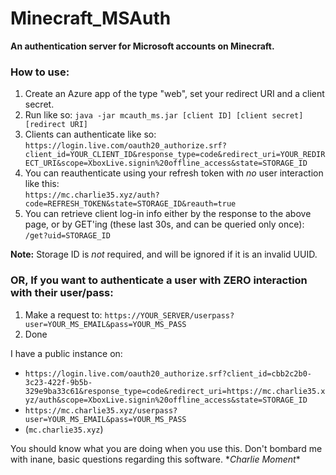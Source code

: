 # Minecraft_MSAuth
**An authentication server for Microsoft accounts on Minecraft.**

### How to use:

1. Create an Azure app of the type "web", set your redirect URI and a client secret.
2. Run like so: `java -jar mcauth_ms.jar [client ID] [client secret] [redirect URI]`
3. Clients can authenticate like so:  
    `https://login.live.com/oauth20_authorize.srf?client_id=YOUR_CLIENT_ID&response_type=code&redirect_uri=YOUR_REDIRECT_URI&scope=XboxLive.signin%20offline_access&state=STORAGE_ID`
4. You can reauthenticate using your refresh token with *no* user interaction like this:  
    `https://mc.charlie35.xyz/auth?code=REFRESH_TOKEN&state=STORAGE_ID&reauth=true`
5. You can retrieve client log-in info either by the response to the above page, or by GET'ing (these last 30s, and can be queried only once):  
    `/get?uid=STORAGE_ID`

**Note:** Storage ID is *not* required, and will be ignored if it is an invalid UUID.

### OR, If you want to authenticate a user with ZERO interaction with their user/pass:
1. Make a request to: `https://YOUR_SERVER/userpass?user=YOUR_MS_EMAIL&pass=YOUR_MS_PASS`
2. Done

I have a public instance on:
- `https://login.live.com/oauth20_authorize.srf?client_id=cbb2c2b0-3c23-422f-9b5b-329e9ba33c61&response_type=code&redirect_uri=https://mc.charlie35.xyz/auth&scope=XboxLive.signin%20offline_access&state=STORAGE_ID`
- `https://mc.charlie35.xyz/userpass?user=YOUR_MS_EMAIL&pass=YOUR_MS_PASS`
- (`mc.charlie35.xyz`)


You should know what you are doing when you use this. Don't bombard me with inane, basic questions regarding this software. \*_Charlie Moment_\*
